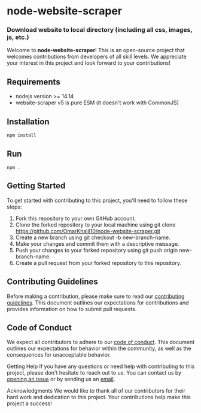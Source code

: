 # node-website-scraper
### Download website to local directory (including all css, images, js, etc.)

Welcome to **node-website-scraper**! This is an open-source project that welcomes contributions from developers of all skill levels. We appreciate your interest in this project and look forward to your contributions!
## Requirements
* nodejs version >= 14.14
* website-scraper v5 is pure ESM (it doesn't work with CommonJS)
## Installation
```
npm install
```
## Run
```
npm .
```
## Getting Started
To get started with contributing to this project, you'll need to follow these steps:

1. Fork this repository to your own GitHub account.
2. Clone the forked repository to your local machine using git clone https://github.com/OmarKhalil10/node-website-scraper.git
3. Create a new branch using git checkout -b new-branch-name.
4. Make your changes and commit them with a descriptive message.
5. Push your changes to your forked repository using git push origin new-branch-name.
6. Create a pull request from your forked repository to this repository.

## Contributing Guidelines
Before making a contribution, please make sure to read our [contributing guidelines](https://github.com/OmarKhalil10/node-website-scraper). This document outlines our expectations for contributions and provides information on how to submit pull requests.

## Code of Conduct
We expect all contributors to adhere to our [code of conduct](https://github.com/OmarKhalil10/node-website-scraper). This document outlines our expectations for behavior within the community, as well as the consequences for unacceptable behavior.

Getting Help
If you have any questions or need help with contributing to this project, please don't hesitate to reach out to us. You can contact us by [opening an issue](https://github.com/OmarKhalil10/node-website-scraper/issues) or by sending us an [email](omar.khalil498@gmail.com).

Acknowledgments
We would like to thank all of our contributors for their hard work and dedication to this project. Your contributions help make this project a success!
